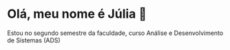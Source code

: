 # Olá, meu nome é  Júlia 🤗
Estou no segundo semestre da faculdade, curso Análise e Desenvolvimento de Sistemas (ADS)


